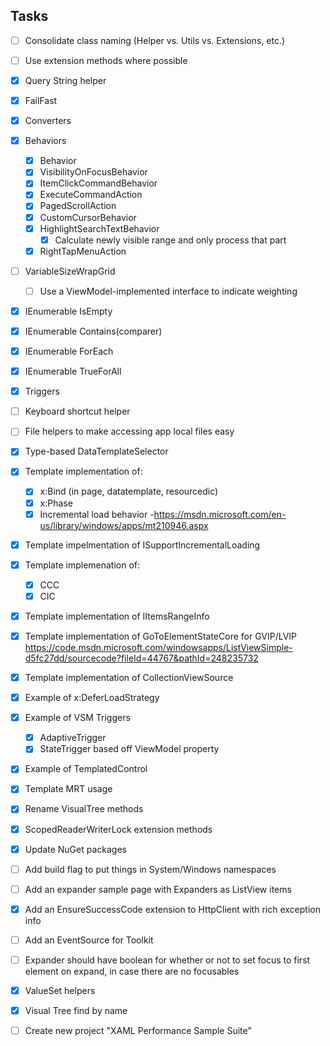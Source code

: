 ## Tasks
- [ ] Consolidate class naming (Helper vs. Utils vs. Extensions, etc.)
- [ ] Use extension methods where possible
- [X] Query String helper
- [X] FailFast
- [X] Converters
- [X] Behaviors
   - [X] Behavior<T>
   - [X] VisibilityOnFocusBehavior
   - [X] ItemClickCommandBehavior
   - [X] ExecuteCommandAction
   - [X] PagedScrollAction
   - [X] CustomCursorBehavior
   - [X] HighlightSearchTextBehavior
		- [X] Calculate newly visible range and only process that part
   - [X] RightTapMenuAction
- [ ] VariableSizeWrapGrid
	- [ ] Use a ViewModel-implemented interface to indicate weighting
- [X] IEnumerable IsEmpty
- [X] IEnumerable Contains(comparer)
- [X] IEnumerable ForEach
- [X] IEnumerable TrueForAll
- [X] Triggers
- [ ] Keyboard shortcut helper
- [ ] File helpers to make accessing app local files easy

- [X] Type-based DataTemplateSelector

- [X] Template implementation of:
	- [X] x:Bind (in page, datatemplate, resourcedic)
	- [X] x:Phase
	- [X] Incremental load behavior
		-https://msdn.microsoft.com/en-us/library/windows/apps/mt210946.aspx
- [X] Template impelmentation of ISupportIncrementalLoading
- [X] Template implemenation of:
	 - [X] CCC
	 - [X] CIC
- [X] Template implementation of IItemsRangeInfo
- [X] Template implementation of GoToElementStateCore for GVIP/LVIP
	https://code.msdn.microsoft.com/windowsapps/ListViewSimple-d5fc27dd/sourcecode?fileId=44767&pathId=248235732
- [X] Template implementation of CollectionViewSource
- [X] Example of x:DeferLoadStrategy
- [X] Example of VSM Triggers
	- [X] AdaptiveTrigger
	- [X] StateTrigger based off ViewModel property
- [X] Example of TemplatedControl

- [X] Template MRT usage
- [X] Rename VisualTree methods
- [X] ScopedReaderWriterLock extension methods
- [X] Update NuGet packages
- [ ] Add build flag to put things in System/Windows namespaces
- [ ] Add an expander sample page with Expanders as ListView items
- [X] Add an EnsureSuccessCode extension to HttpClient with rich exception info
- [ ] Add an EventSource for Toolkit
- [ ] Expander should have boolean for whether or not to set focus to first element on expand, in case there are no focusables
- [X] ValueSet helpers
- [X] Visual Tree find by name

- [ ] Create new project "XAML Performance Sample Suite"
